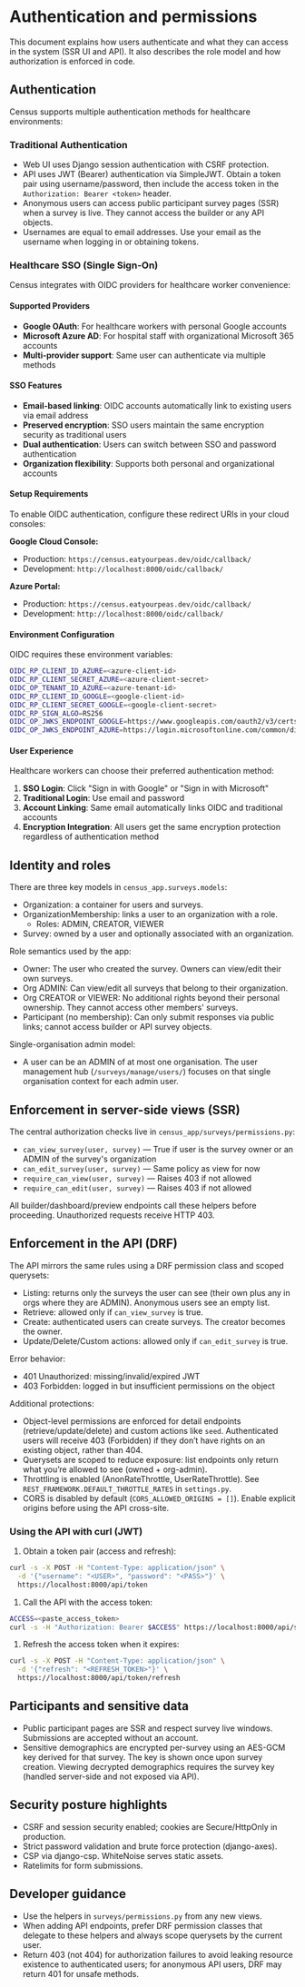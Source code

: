 # Authentication and permissions

This document explains how users authenticate and what they can access in the system (SSR UI and API). It also describes the role model and how authorization is enforced in code.

## Authentication

Census supports multiple authentication methods for healthcare environments:

### Traditional Authentication
- Web UI uses Django session authentication with CSRF protection.
- API uses JWT (Bearer) authentication via SimpleJWT. Obtain a token pair using username/password, then include the access token in the `Authorization: Bearer <token>` header.
- Anonymous users can access public participant survey pages (SSR) when a survey is live. They cannot access the builder or any API objects.
- Usernames are equal to email addresses. Use your email as the username when logging in or obtaining tokens.

### Healthcare SSO (Single Sign-On)
Census integrates with OIDC providers for healthcare worker convenience:

#### Supported Providers
- **Google OAuth**: For healthcare workers with personal Google accounts
- **Microsoft Azure AD**: For hospital staff with organizational Microsoft 365 accounts
- **Multi-provider support**: Same user can authenticate via multiple methods

#### SSO Features
- **Email-based linking**: OIDC accounts automatically link to existing users via email address
- **Preserved encryption**: SSO users maintain the same encryption security as traditional users
- **Dual authentication**: Users can switch between SSO and password authentication
- **Organization flexibility**: Supports both personal and organizational accounts

#### Setup Requirements
To enable OIDC authentication, configure these redirect URIs in your cloud consoles:

**Google Cloud Console:**
- Production: `https://census.eatyourpeas.dev/oidc/callback/`
- Development: `http://localhost:8000/oidc/callback/`

**Azure Portal:**
- Production: `https://census.eatyourpeas.dev/oidc/callback/`
- Development: `http://localhost:8000/oidc/callback/`

#### Environment Configuration
OIDC requires these environment variables:
```bash
OIDC_RP_CLIENT_ID_AZURE=<azure-client-id>
OIDC_RP_CLIENT_SECRET_AZURE=<azure-client-secret>
OIDC_OP_TENANT_ID_AZURE=<azure-tenant-id>
OIDC_RP_CLIENT_ID_GOOGLE=<google-client-id>
OIDC_RP_CLIENT_SECRET_GOOGLE=<google-client-secret>
OIDC_RP_SIGN_ALGO=RS256
OIDC_OP_JWKS_ENDPOINT_GOOGLE=https://www.googleapis.com/oauth2/v3/certs
OIDC_OP_JWKS_ENDPOINT_AZURE=https://login.microsoftonline.com/common/discovery/v2.0/keys
```

#### User Experience
Healthcare workers can choose their preferred authentication method:
1. **SSO Login**: Click "Sign in with Google" or "Sign in with Microsoft"
2. **Traditional Login**: Use email and password
3. **Account Linking**: Same email automatically links OIDC and traditional accounts
4. **Encryption Integration**: All users get the same encryption protection regardless of authentication method

## Identity and roles

There are three key models in `census_app.surveys.models`:

- Organization: a container for users and surveys.
- OrganizationMembership: links a user to an organization with a role.
  - Roles: ADMIN, CREATOR, VIEWER
- Survey: owned by a user and optionally associated with an organization.

Role semantics used by the app:

- Owner: The user who created the survey. Owners can view/edit their own surveys.
- Org ADMIN: Can view/edit all surveys that belong to their organization.
- Org CREATOR or VIEWER: No additional rights beyond their personal ownership. They cannot access other members' surveys.
- Participant (no membership): Can only submit responses via public links; cannot access builder or API survey objects.

Single-organisation admin model:

- A user can be an ADMIN of at most one organisation. The user management hub (`/surveys/manage/users/`) focuses on that single organisation context for each admin user.

## Enforcement in server-side views (SSR)

The central authorization checks live in `census_app/surveys/permissions.py`:

- `can_view_survey(user, survey)` — True if user is the survey owner or an ADMIN of the survey's organization
- `can_edit_survey(user, survey)` — Same policy as view for now
- `require_can_view(user, survey)` — Raises 403 if not allowed
- `require_can_edit(user, survey)` — Raises 403 if not allowed

All builder/dashboard/preview endpoints call these helpers before proceeding. Unauthorized requests receive HTTP 403.

## Enforcement in the API (DRF)

The API mirrors the same rules using a DRF permission class and scoped querysets:

- Listing: returns only the surveys the user can see (their own plus any in orgs where they are ADMIN). Anonymous users see an empty list.
- Retrieve: allowed only if `can_view_survey` is true.
- Create: authenticated users can create surveys. The creator becomes the owner.
- Update/Delete/Custom actions: allowed only if `can_edit_survey` is true.

Error behavior:

- 401 Unauthorized: missing/invalid/expired JWT
- 403 Forbidden: logged in but insufficient permissions on the object

Additional protections:

- Object-level permissions are enforced for detail endpoints (retrieve/update/delete) and custom actions like `seed`. Authenticated users will receive 403 (Forbidden) if they don’t have rights on an existing object, rather than 404.
- Querysets are scoped to reduce exposure: list endpoints only return what you’re allowed to see (owned + org-admin).
- Throttling is enabled (AnonRateThrottle, UserRateThrottle). See `REST_FRAMEWORK.DEFAULT_THROTTLE_RATES` in `settings.py`.
- CORS is disabled by default (`CORS_ALLOWED_ORIGINS = []`). Enable explicit origins before using the API cross-site.

### Using the API with curl (JWT)

1. Obtain a token pair (access and refresh):

```sh
curl -s -X POST -H "Content-Type: application/json" \
  -d '{"username": "<USER>", "password": "<PASS>"}' \
  https://localhost:8000/api/token
```

1. Call the API with the access token:

```sh
ACCESS=<paste_access_token>
curl -s -H "Authorization: Bearer $ACCESS" https://localhost:8000/api/surveys/
```

1. Refresh the access token when it expires:

```sh
curl -s -X POST -H "Content-Type: application/json" \
  -d '{"refresh": "<REFRESH_TOKEN>"}' \
  https://localhost:8000/api/token/refresh
```

## Participants and sensitive data

- Public participant pages are SSR and respect survey live windows. Submissions are accepted without an account.
- Sensitive demographics are encrypted per-survey using an AES-GCM key derived for that survey. The key is shown once upon survey creation. Viewing decrypted demographics requires the survey key (handled server-side and not exposed via API).

## Security posture highlights

- CSRF and session security enabled; cookies are Secure/HttpOnly in production.
- Strict password validation and brute force protection (django-axes).
- CSP via django-csp. WhiteNoise serves static assets.
- Ratelimits for form submissions.

## Developer guidance

- Use the helpers in `surveys/permissions.py` from any new views.
- When adding API endpoints, prefer DRF permission classes that delegate to these helpers and always scope querysets by the current user.
- Return 403 (not 404) for authorization failures to avoid leaking resource existence to authenticated users; for anonymous API users, DRF may return 401 for unsafe methods.
